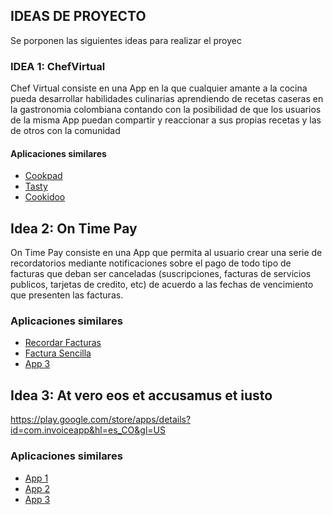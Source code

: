 ## IDEAS DE PROYECTO

Se porponen las siguientes ideas para realizar el proyec	

### IDEA 1: ChefVirtual

Chef Virtual consiste en una App en la que cualquier amante a la cocina pueda desarrollar habilidades culinarias aprendiendo de recetas caseras en la gastronomia colombiana contando con la posibilidad de que los usuarios de la misma App puedan compartir y reaccionar a sus propias recetas y las de otros con la comunidad 

#### Aplicaciones similares

- [Cookpad](http://https://play.google.com/store/search?q=cookpad&c=apps&hl=es_CO&gl=US "Cookpad")
- [Tasty](http://https://play.google.com/store/search?q=Tasty&c=apps&hl=es_CO&gl=US "Tasty")
- [Cookidoo](http://https://play.google.com/store/search?q=cookidoo&c=apps&hl=es_CO&gl=US "Cookidoo")

## Idea 2: On Time Pay

On Time Pay consiste en una App que permita al usuario crear una serie de recordatorios mediante notificaciones sobre el pago de todo tipo de facturas que deban ser canceladas (suscripciones, facturas de servicios publicos, tarjetas de credito, etc) de acuerdo a las fechas de vencimiento que presenten las facturas.

### Aplicaciones similares

- [Recordar Facturas](http://https://play.google.com/store/search?q=cookpad&c=apps&hl=es_CO&gl=US "Recordar Facturas")
- [Factura Sencilla]([http://https://play.google.com/store/search?q=cookpad&c=apps&hl=es_CO&gl=US] "Factura Sencilla")
- [App 3](#)

## Idea 3: At vero eos et accusamus et iusto

https://play.google.com/store/apps/details?id=com.invoiceapp&hl=es_CO&gl=US

### Aplicaciones similares

- [App 1](#)
- [App 2](#)
- [App 3](#)
